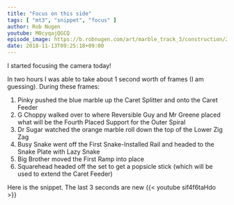 ```yaml
---
title: "Focus on this side"
tags: [ "mt3", "snippet", "focus" ]
author: Rob Nugen
youtube: M0cyqajQGCQ
episode_image: https://b.robnugen.com/art/marble_track_3/construction/2018/2018_nov_13_focus_on_this_side.jpg
date: 2018-11-13T09:25:18+09:00
---
```


I started focusing the camera today!

In two hours I was able to take about 1 second worth of frames (I am guessing).  During these frames:

1) Pinky pushed the blue marble up the Caret Splitter and onto the Caret Feeder
2) G Choppy walked over to where Reversible Guy and Mr Greene placed what will be the Fourth Placed Support for the Outer Spiral
3) Dr Sugar watched the orange marble roll down the top of the Lower Zig Zag
4) Busy Snake went off the First Snake-Installed Rail and headed to the Snake Plate with Lazy Snake
5) Big Brother moved the First Ramp into place
6) Squarehead headed off the set to get a popsicle stick (which will be used to extend the Caret Feeder)

Here is the snippet.  The last 3 seconds are new {{< youtube sif4f6taHdo >}}
